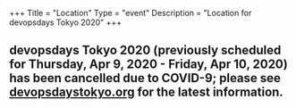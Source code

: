 +++
Title = "Location"
Type = "event"
Description = "Location for devopsdays Tokyo 2020"
+++

<h2>devopsdays Tokyo 2020 (previously scheduled for Thursday, Apr 9, 2020 - Friday, Apr 10, 2020) has been cancelled due to COVID-9; please see <a href="https://www.devopsdaystokyo.org/">devopsdaystokyo.org</a> for the latest information.</h2>
